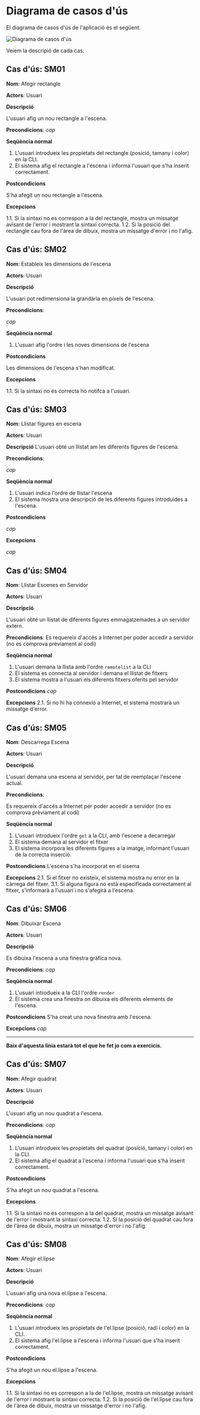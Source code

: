 # Diagrama de casos d'ús

El diagrama de casos d'ús de l'aplicació és el següent.

![Diagrama de casos d'ús](img/casos_us.png)

Veiem la descripió de cada cas:


## Cas d'ús: SM01

**Nom**: Afegir rectangle

**Actors**: Usuari

**Descripció**

L'usuari afig un nou rectangle a l'escena.

**Precondicions**:
*cap*

**Seqüència normal**

1. L'usuari introdueix les propietats del rectangle (posició, tamany i color) en la CLI.
2. El sistema afig el rectangle a l'escena i informa l'usuari que s'ha inserit correctament.

**Postcondicions**

S'ha afegit un nou rectangle a l'escena.

**Excepcions**

1.1. Si la sintaxi no es correspon a la del rectangle, mostra un missatge avisant de l'error i mostrant la sintaxi correcta.
1.2. Si la posició del rectangle cau fora de l'àrea de dibuix, mostra un missatge d'error i no l'afig.

## Cas d'ús: SM02

**Nom**: Estableix les dimensions de l'escena

**Actors**: Usuari

**Descripció**

L'usuari pot redimensiona la grandària en píxels de l'escena.

**Precondicions**:

*cap*

**Seqüència normal**

1. L'usuari afig l'ordre i les noves dimensions de l'escena

**Postcondicions**

Les dimensions de l'escena s'han modificat.

**Excepcions**

1.1. Si la sintaxi no és correcta ho notifca a l'usuari.

## Cas d'ús: SM03

**Nom**: Llistar figures en escena

**Actors**: Usuari

**Descripció**
L'usuari obté un llistat am les diferents figures de l'escena.

**Precondicions**:

*cap*

**Seqüència normal**

1. L'usuari indica l'ordre de llistar l'escena
2. El sistema mostra una descripció de les diferents figures introduïdes a l'escena.

**Postcondicions**

*cap*

**Excepcions**

*cap*

## Cas d'ús: SM04

**Nom**: Llistar Escenes en Servidor

**Actors**: Usuari

**Descripció**

L'usuari obté un llistat de diferents figures emmagatzemades a un servidor extern.

**Precondicions**:
Es requereix d'accés a Internet per poder accedir a servidor (no es comprova prèviament al codi)

**Seqüència normal**

1. L'usuari demana la llista amb l'ordre `remotelist` a la CLI
2. El sistema es connecta al servidor i demana el llistat de fitxers
3. El sistema mostra a l'usuari els diferents fitxers oferits pel servidor

**Postcondicions**
*cap*

**Excepcions**
2.1. Si no hi ha connexió a Internet, el sistema mostrarà un missatge d'error.

## Cas d'ús: SM05

**Nom**: Descarrega Escena

**Actors**: Usuari

**Descripció**

L'usuari demana una escena al servidor, per tal de reemplaçar l'escene actual.

**Precondicions**:

Es requereix d'accés a Internet per poder accedir a servidor (no es comprova prèviament al codi)

**Seqüència normal**

1. L'usuari introdueix l'ordre `get` a la CLI, amb l'escene a decarregar
2. El sistema demana al servidor el fitxer
3. El sistema incorpora les diferents figures a la imatge, informant l'usuari de la correcta inserció.

**Postcondicions**
L'escena s'ha incorporat en el sisema

**Excepcions**
2.1. Si el fitxer no existeix, el sistema mostra nu error en la càrrega del fitxer.
3.1. Si alguna figura no està especificada correctament al fitxer, s'informarà a l'usuari i no s'afegirà a l'escena.

## Cas d'ús: SM06

**Nom**: Dibuixar Escena

**Actors**: Usuari

**Descripció**

Es dibuixa l'escena a una finestra gràfica nova.

**Precondicions**:
*cap*

**Seqüència normal**

1. L'usuari introdueix a la CLI l'ordre `render`
2. El sistema crea una finestra on dibuixa els diferents elements de l'escena.

**Postcondicions**
S'ha creat una nova finestra amb l'escena.

**Excepcions**
*cap*
<hr>

**Baix d'aquesta linia estarà tot el que he fet jo com a exercicis.**

## Cas d'ús: SM07

**Nom**: Afegir quadrat

**Actors**: Usuari

**Descripció**

L'usuari afig un nou quadrat a l'escena.

**Precondicions**:
*cap*

**Seqüència normal**

1. L'usuari introdueix les propietats del quadrat (posició, tamany i color) en la CLI.
2. El sistema afig el quadrat a l'escena i informa l'usuari que s'ha inserit correctament.

**Postcondicions**

S'ha afegit un nou quadrat a l'escena.

**Excepcions**

1.1. Si la sintaxi no es correspon a la del quadrat, mostra un missatge avisant de l'error i mostrant la sintaxi correcta.
1.2. Si la posició del quadrat cau fora de l'àrea de dibuix, mostra un missatge d'error i no l'afig.

## Cas d'ús: SM08

**Nom**: Afegir el.lipse

**Actors**: Usuari

**Descripció**

L'usuari afig una nova el.lipse a l'escena.

**Precondicions**:
*cap*

**Seqüència normal**

1. L'usuari introdueix les propietats de l'el.lipse (posició, radi i color) en la CLI.
2. El sistema afig l'el.lipse a l'escena i informa l'usuari que s'ha inserit correctament.

**Postcondicions**

S'ha afegit un nou el.lipse a l'escena.

**Excepcions**

1.1. Si la sintaxi no es correspon a la de l'el.lipse, mostra un missatge avisant de l'error i mostrant la sintaxi correcta.
1.2. Si la posició de l'el.lipse cau fora de l'àrea de dibuix, mostra un missatge d'error i no l'afig.